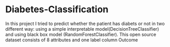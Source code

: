 # Diabetes-Classification
In this project I tried to predict whether the patient has diabets or not in two different way: using a simple interpretable model(DecisionTreeClassifier) and using black box model (RandomForestClassifier). This open source dataset consists of 8 attributes and one label column Outcome

